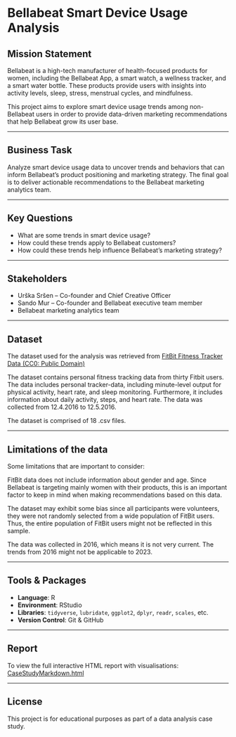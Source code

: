 # Bellabeat Smart Device Usage Analysis

## Mission Statement

Bellabeat is a high-tech manufacturer of health-focused products for women, including the Bellabeat App, a smart watch, a wellness tracker, and a smart water bottle. These products provide users with insights into activity levels, sleep, stress, menstrual cycles, and mindfulness.

This project aims to explore smart device usage trends among non-Bellabeat users in order to provide data-driven marketing recommendations that help Bellabeat grow its user base.

---

## Business Task

Analyze smart device usage data to uncover trends and behaviors that can inform Bellabeat’s product positioning and marketing strategy. The final goal is to deliver actionable recommendations to the Bellabeat marketing analytics team.

---

## Key Questions

- What are some trends in smart device usage?
- How could these trends apply to Bellabeat customers?
- How could these trends help influence Bellabeat’s marketing strategy?

---

## Stakeholders

- Urška Sršen – Co-founder and Chief Creative Officer
- Sando Mur – Co-founder and Bellabeat executive team member
- Bellabeat marketing analytics team

---

## Dataset

The dataset used for the analysis was retrieved from [FitBit Fitness Tracker Data (CC0: Public Domain)](https://www.kaggle.com/datasets/arashnic/fitbit/discussion/371426) 

The dataset contains personal fitness tracking data from thirty Fitbit users. The data includes personal tracker-data, including minute-level output for physical activity, heart rate, and sleep monitoring. 
Furthermore, it includes information about daily activity, steps, and heart rate. The data was collected from 12.4.2016 to 12.5.2016.

The dataset is comprised of 18 .csv files.

---

## Limitations of the data

Some limitations that are important to consider:

FitBit data does not include information about gender and age. Since Bellabeat is targeting mainly women with their products, this is an important factor to keep in mind when making recommendations based on this data.

The dataset may exhibit some bias since all participants were volunteers, they were not randomly selected from a wide population of FitBit users. Thus, the entire population of FitBit users might not be reflected in this sample.

The data was collected in 2016, which means it is not very current. The trends from 2016 might not be applicable to 2023.

---

## Tools & Packages

- **Language**: R
- **Environment**: RStudio
- **Libraries**: `tidyverse`, `lubridate`, `ggplot2`, `dplyr`, `readr`, `scales`, etc.
- **Version Control**: Git & GitHub

---

## Report

To view the full interactive HTML report with visualisations:  
[CaseStudyMarkdown.html](https://naska23.github.io/marketing-strategy-project/CaseStudyMarkdown.html)



---

## License

This project is for educational purposes as part of a data analysis case study.
